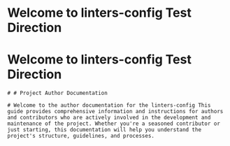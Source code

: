# Welcome to  linters-config Test Direction

	
	
# Welcome to  linters-config Test Direction

	# # Project Author Documentation

	# Welcome to the author documentation for the linters-config This guide provides comprehensive information and instructions for authors and contributors who are actively involved in the development and maintenance of the project. Whether you're a seasoned contributor or just starting, this documentation will help you understand the project's structure, guidelines, and processes.

	
	
